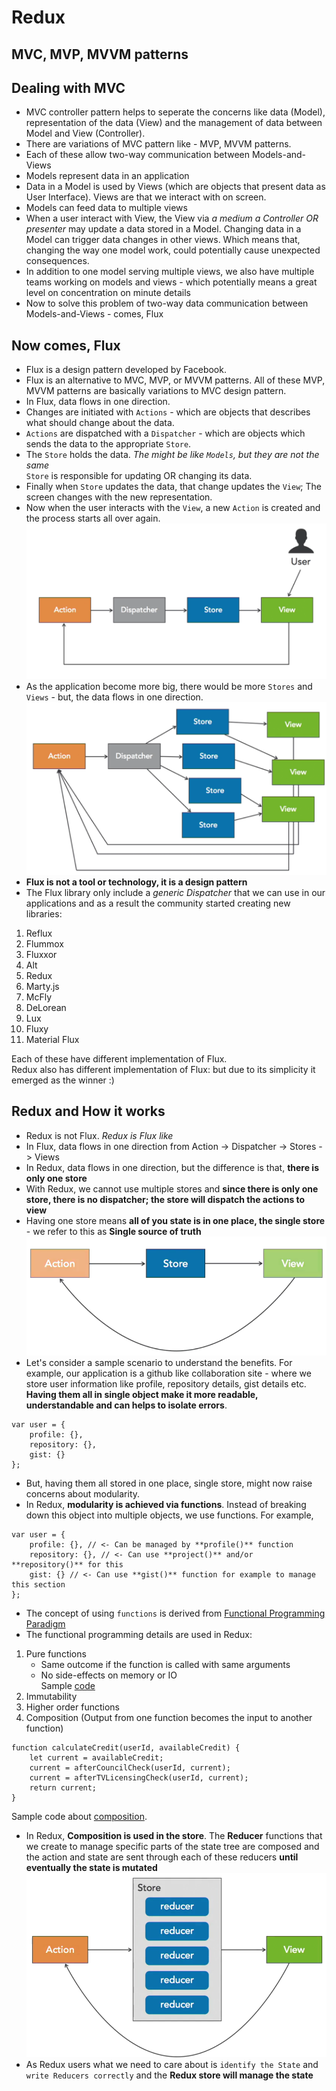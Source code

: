 # Redux

## MVC, MVP, MVVM patterns

## Dealing with MVC
- MVC controller pattern helps to seperate the concerns like data (Model), representation of the data (View) and the management of data between Model and View (Controller).
- There are variations of MVC pattern like - MVP, MVVM patterns. 
- Each of these allow two-way communication between Models-and-Views 
- Models represent data in an application 
- Data in a Model is used by Views (which are objects that present data as User Interface). Views are that we interact with on screen. 
- Models can feed data to multiple views
- When a user interact with View, the View via *a medium a Controller OR presenter* may update a data stored in a Model. Changing data in a Model can trigger data changes in other views. Which means that, changing the way one model work, could potentially cause unexpected consequences. 
- In addition to one model serving multiple views, we also have multiple teams working on models and views - which potentially means a great level on concentration on minute details
- Now to solve this problem of two-way data communication between Models-and-Views - comes, Flux

## Now comes, Flux
- Flux is a design pattern developed by Facebook.
- Flux is an alternative to MVC, MVP, or MVVM patterns. All of these MVP, MVVM patterns are basically variations to MVC design pattern. 
- In Flux, data flows in one direction.
- Changes are initiated with `Actions` - which are objects that describes what should change about the data.
- `Actions` are dispatched with a `Dispatcher` - which are objects which sends the data to the appropriate `Store`.
- The `Store` holds the data. *The might be like `Models`, but they are not the same*  
`Store` is responsible for updating OR changing its data. 
- Finally when `Store` updates the data, that change updates the `View`; The screen changes with the new representation. 
- Now when the user interacts with the `View`, a new `Action` is created and the process starts all over again. 
![Flux Flow](Docs/Images/FluxFlow.PNG?raw=true)
- As the application become more big, there would be more `Stores` and `Views` - but, the data flows in one direction.
![Flux Flow with multiple Views](Docs/Images/FluxFlowExt.PNG?raw=true)
- **Flux is not a tool or technology, it is a design pattern**
- The Flux library only include a *generic Dispatcher* that we can use in our applications and as a result the community started creating new libraries: 
1. Reflux
2. Flummox
3. Fluxxor
4. Alt
5. Redux
6. Marty.js
7. McFly
8. DeLorean
8. Lux
9. Fluxy
10. Material Flux

Each of these have different implementation of Flux.  
Redux also has different implementation of Flux: but due to its simplicity it emerged as the winner :) 

## Redux and How it works
- Redux is not Flux. *Redux is Flux like*
- In Flux, data flows in one direction from Action -> Dispatcher -> Stores -> Views
- In Redux, data flows in one direction, but the difference is that, **there is only one store**
- With Redux, we cannot use multiple stores and **since there is only one store, there is no dispatcher; the store will dispatch the actions to view**
- Having one store means **all of you state is in one place, the single store** - we refer to this as **Single source of truth**
![Redux Structure](Docs/Images/ReduxStructure.PNG?raw=true)
- Let's consider a sample scenario to understand the benefits. For example, our application is a github like collaboration site - where we store user information like profile, repository details, gist details etc. **Having them all in single object make it more readable, understandable and can helps to isolate errors**. 
```
var user = {
    profile: {},
    repository: {}, 
    gist: {}
};
```
- But, having them all stored in one place, single store, might now raise concerns about modularity. 
- In Redux, **modularity is achieved via functions**. Instead of breaking down this object into multiple objects, we use functions. For example, 
```
var user = {
    profile: {}, // <- Can be managed by **profile()** function
    repository: {}, // <- Can use **project()** and/or **repository()** for this
    gist: {} // <- Can use **gist()** function for example to manage this section
};
```
- The concept of using `functions` is derived from [Functional Programming Paradigm](https://en.wikipedia.org/wiki/Functional_programming)
- The functional programming details are used in Redux:
1. Pure functions  
    - Same outcome if the function is called with same arguments  
    - No side-effects on memory or IO  
Sample [code](https://codepen.io/LJdev/pen/XZYYvx?editors=0011)
2. Immutability  
3. Higher order functions  
4. Composition  (Output from one function becomes the input to another function)
```
function calculateCredit(userId, availableCredit) {
    let current = availableCredit;
    current = afterCouncilCheck(userId, current);
    current = afterTVLicensingCheck(userId, current);
    return current;
}
```
Sample code about [composition](https://codepen.io/LJdev/pen/vdrzxp?editors=0011).
- In Redux, **Composition is used in the store**. The **Reducer** functions that we create to manage specific parts of the state tree are composed and the action and state are sent through each of these reducers **until eventually the state is mutated**
![Redux Reducers](Docs/Images/ReduxReducers_Composition.PNG?raw=true)
- As Redux users what we need to care about is `identify the State` and `write Reducers correctly` and the **Redux store will manage the state**
 